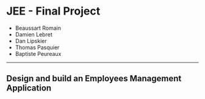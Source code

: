 # JEE - Final Project

* Beaussart Romain
* Damien Lebret
* Dan Lipskier
* Thomas Pasquier
* Baptiste Peureaux

---

## Design and build an Employees Management Application 



